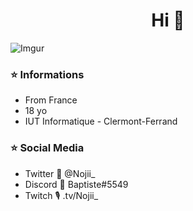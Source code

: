 <h1 align="center">Hi 👋</h1>

![Imgur](https://i.imgur.com/cLWuXp0.png?1)

### ⭐️ Informations 
- From France
- 18 yo
- IUT Informatique - Clermont-Ferrand

### ⭐️ Social Media
- Twitter 🐤 @Nojii_
- Discord 📄 Baptiste#5549
- Twitch 🎙️ .tv/Nojii_



